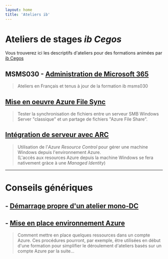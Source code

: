 ```yaml
---
layout: home
title: 'Ateliers ib'
---
```

# Ateliers de stages *ib Cegos*
Vous trouverez ici les descriptifs d'ateliers pour des formations animées par [ib Cegos](https://www.ib-formation.fr)
## MSMS030 - [Administration de Microsoft 365](msms030fr)
> Ateliers en Français et tenus à jour de la formation ib msms030

## [Mise en oeuvre Azure File Sync](azureFileSync)  
> Tester la synchronisation de fichiers entre un serveur SMB Windows Server "classique" et un partage de fichiers "Azure File Share".  

## [Intégration de serveur avec ARC](AzureResourceControl)  
> Utilisation de l'*Azure Resource Control* pour gérer une machine Windows depuis l'environnement Azure.  
(L'accès aux resources Azure depuis la machine Windows se fera nativement gràce à une *Managed Identity*)  
___
# Conseils génériques
## - [Démarrage propre d'un atelier mono-DC](dcNetStart)

## - [Mise en place environnement Azure](ibAzureLabs)  
> Comment mettre en place quelques ressources dans un compte Azure. Ces procédures pourront, par exemple, être utilisées en début d'une formation pour simplifier le déroulement d'ateliers basés sur un compte Azure par la suite...  